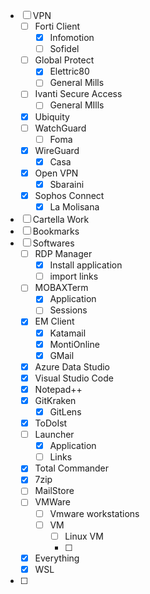 - [ ] VPN
	- [ ] Forti Client
		- [x] Infomotion
		- [ ] Sofidel
	- [ ] Global Protect
		- [x] Elettric80
		- [ ] General Mills
	- [ ] Ivanti Secure Access
		- [ ] General MIlls
	- [x] Ubiquity
	- [ ] WatchGuard
		- [ ] Foma 		
	- [x] WireGuard
		- [x] Casa
	- [x] Open VPN
		- [x] Sbaraini
	- [x] Sophos Connect
		- [x] La Molisana  
- [ ] Cartella Work
- [ ] Bookmarks
- [ ] Softwares
	- [ ] RDP Manager
		- [x] Install application
		- [ ] import links
	- [ ] MOBAXTerm
		- [x] Application
		- [ ] Sessions
	- [x] EM Client
		- [x] Katamail
		- [x] MontiOnline
		- [x] GMail
	- [x] Azure Data Studio
	- [x] Visual Studio Code
	- [x] Notepad++
	- [x] GitKraken
		- [x] GitLens
	- [x] ToDoIst
	- [ ] Launcher
		- [x] Application
		- [ ] Links
	- [x] Total Commander
	- [x] 7zip
	- [ ] MailStore 
	- [ ] VMWare
		- [ ] Vmware workstations
		- [ ] VM
			- [ ] Linux VM
			- [ ] 
	- [x] Everything
	- [x] WSL
- [ ] 
	

	